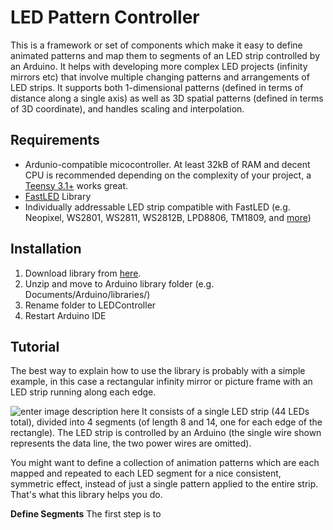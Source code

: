 # LED Pattern Controller
This is a framework or set of components which make it easy to define animated patterns and map them to segments of an LED strip controlled by an Arduino. It helps with developing more complex LED projects (infinity mirrors etc) that involve multiple changing patterns and arrangements of LED strips. It supports both 1-dimensional patterns (defined in terms of distance along a single axis) as well as 3D spatial patterns (defined in terms of 3D coordinate), and handles scaling and interpolation. 

## Requirements

 - Ardunio-compatible micocontroller. At least 32kB of RAM and decent CPU is recommended depending on the complexity of your project, a [Teensy 3.1+](https://www.pjrc.com/teensy/index.html) works great.
 - [FastLED](http://fastled.io/) Library
 - Individually addressable LED strip compatible with FastLED (e.g. Neopixel, WS2801, WS2811, WS2812B, LPD8806, TM1809, and [more](https://github.com/FastLED/FastLED/wiki/Chipset-reference))

## Installation

 1. Download library from [here](https://github.com/Finndersen/LEDController/archive/master.zip).
 2. Unzip and move to Arduino library folder (e.g. Documents/Arduino/libraries/)
 3. Rename folder to LEDController
 4. Restart Arduino IDE

## Tutorial
The best way to explain how to use the library is probably with a simple example, in this case a rectangular infinity mirror or picture frame with an LED strip running along each edge. 

![enter image description here](https://i.imgur.com/1QFJoiz.png)
It consists of a single LED strip (44 LEDs total), divided into 4 segments (of length 8 and 14, one for each edge of the rectangle). The LED strip is controlled by an Arduino (the single wire shown represents the data line, the two power wires are omitted).

You might want to define a collection of animation patterns which are each mapped and repeated to each LED segment for a nice consistent, symmetric effect, instead of just a single pattern applied to the entire strip. That's what this library helps you do.

**Define Segments**
The first step is to 
<!--stackedit_data:
eyJoaXN0b3J5IjpbLTk2OTcyNzY5NywxNzg1MDIxNDExLC04Mj
A2MDU4NzMsMjEyMTEwNTQ0MSwtOTY1ODA0MDI3LDU3NTYzNTg2
NiwtMTYyMjAzODU5MSwzOTAwNzg5Ml19
-->